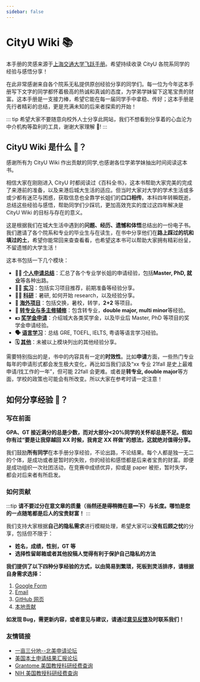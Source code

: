 ```yaml
---
sidebar: false
---
```


# CityU Wiki :books:

本手册的灵感来源于[上海交通大学飞跃手册](https://survivesjtu.github.io/SJTU-Application/#/)。希望持续收录 CityU 各院系同学的经验与感悟分享！

在此非常感谢来自各个院系无私提供原创经验分享的同学们。每一位为今年这本手册写下文字的同学都怀着极高的热诚和真诚的态度，为学弟学妹留下这笔宝贵的财富。这本手册是一支接力棒，希望它能在每一届同学手中拿稳、传好；这本手册是先行者精彩的总结，更是充满未知的后来者探索的开始！

::: tip
希望大家不要随意向校外人士分享此网站，我们不想看到分享着的心血沦为中介机构等盈利的工具，谢谢大家理解 :pray:!
:::

## CityU Wiki 是什么 :monocle_face:？

感谢所有为 CityU Wiki 作出贡献的同学,也感谢各位学弟学妹抽出时间阅读这本书。

相信大家在刚刚进入 CityU 时都阅读过《百科全书》，这本书帮助大家完美的完成了来港前的准备，以及来港后城大生活的适应。但当时大家对大学的学术生活或多或少都有迷茫与困惑，获取信息也全靠学长姐们的**口口相传**。本科四年转瞬既逝，总结这些经验与感悟，帮助同学们少踩坑，更加高效充实的度过这四年解决是 CityU Wiki 的目标与存在的意义。

这是根据我们在城大生活中遇到的**问题、经历、遗憾和体悟**总结出的一份电子书。我们邀请了各个院系和专业的毕业生与在读生，在书中分享他们在**路上踩过的坑和填过的土**，希望你能常回来查查看看，也希望这本书可以帮助大家拥有精彩纷呈，不留遗憾的大学生活！

这本书包括一下几个模块：

- **:man_student: [个人申请总结](/grad-application/college-of-engineering/README.md)**：汇总了各个专业学长姐的申请经验，包括**Master, PhD, 就业**等各种出路。
- **:man_health_worker: [实习](/internship/it/README.md)**：包括实习项目推荐，前期准备等经验分享。
- **:scientist: [科研](/research/on-campus/README.md)**：暑研, 如何开始 research，以及经验分享。
- **:ocean: [海外项目](/oversea/two-plus-two/README.md)**：包括交换，暑校，转学，**2+2** 等项目。
- **:notebook: [转专业与多主修辅修](/major-minor/change-major/README.md)**：包含转专业，**double major, multi minor**等经验。
- **:dollar: [奖学金申请](/scholarship/on-campus/README.md)**：介绍城大各类奖学金，以及毕业后 Master, PhD 等项目的奖学金申请经验。
- **:speaking_head: [语言学习](/language/gre/README.md)**：总结 GRE, TOEFL, IELTS, 粤语等语言学习经验。
- **:spiral_calendar: [其他](/others/README.md)**：未被以上模块列出的其他经验分享。

需要特别指出的是，书中的内容具有一定的**时效性**。比如**申请**方面，一些热门专业每年的申请形式都会发生极大变化，再比如当我们谈及“xx 专业 21fall 是史上最难申请/找工作的一年”，但可能 22fall 会更难。或者是**转专业, double major**等方面，学校的政策也可能会有所改变。所以大家在参考时请一定注意！

## 如何分享经验 :raised_back_of_hand:？

### 写在前面

**GPA、GT 接近满分的总是少数，而对大部分<20%同学的关怀却总是不足。假如你有过“要是让我穿越回 XX 时候，我肯定 XX 样做”的想法，这就绝对值得分享。**

我们鼓励**所有同学**在本手册分享经验，不论出路，不论结果。每个人都是独一无二的个体，是成功或者是暂时的失败，你的经验和感悟都是后来者宝贵的财富。即便是成功组织一次社团活动，在竞赛中成绩优异，抑或是 paper 被拒，暂时失学，都会对后来者有所启发。

### 如何贡献

:::tip
**请不要过分在意文章的质量（~~当然还是得稍微在意一下~~）与长度。哪怕是您的一点随笔都是后人的宝贵财富！**
:::

我们支持大家根据**自己的隐私需求**进行模糊处理，希望大家可以**没有后顾之忧**的分享，包括但不限于：

- **姓名，成绩，性别，GT 等**
- **选择性留邮箱或者其他投稿人觉得有利于保护自己隐私的方法**

**我们提供了以下四种分享经验的方式，以由简易到繁琐，死板到灵活排序，请根据自身需求选择：**

1. [Google Form](https://forms.gle/6KzthXnnAgh3Ckx98)
2. [Email](/contributing.md#使用-email)
3. [GitHub 网页](/contributing.md#使用-github-网站进行贡献)
4. [本地贡献](/contributing.md#本地贡献)

**如发现 Bug，需更新内容，或者意见与建议，请通过[意见反馈](./feedback.md)及时联系我们！**

### 友情链接

- [一亩三分地--北美申请论坛](http://www.1point3acres.com/)
- [美国本土申请结果汇报论坛](https://www.thegradcafe.com/)
- [Grantome 美国教授科研经费查询](https://grantome.com/search)
- [NIH 美国教授科研经费查询](https://report.nih.gov/)

